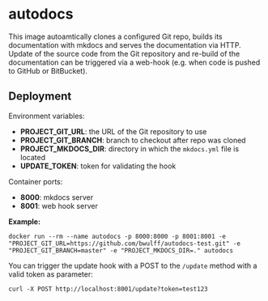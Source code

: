 # autodocs

This image autoamtically clones a configured Git repo, builds its documentation with mkdocs and serves the documentation via HTTP. Update of the source code from the Git repository and re-build of the documentation can be triggered via a web-hook (e.g. when code is pushed to GitHub or BitBucket).

## Deployment

Environment variables:
- **PROJECT_GIT_URL**: the URL of the Git repository to use
- **PROJECT_GIT_BRANCH**: branch to checkout after repo was cloned
- **PROJECT_MKDOCS_DIR**: directory in which the `mkdocs.yml` file is located
- **UPDATE_TOKEN**: token for validating the hook

Container ports:
- **8000**: mkdocs server
- **8001**: web hook server

**Example:**
```
docker run --rm --name autodocs -p 8000:8000 -p 8001:8001 -e "PROJECT_GIT_URL=https://github.com/bwulff/autodocs-test.git" -e "PROJECT_GIT_BRANCH=master" -e "PROJECT_MKDOCS_DIR=." autodocs
```
You can trigger the update hook with a POST to the `/update` method with a valid token as parameter:
```
curl -X POST http://localhost:8001/update?token=test123
```
